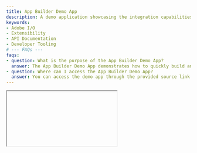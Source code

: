 ```yaml
---
title: App Builder Demo App
description: A demo application showcasing the integration capabilities using Adobe I/O App Builder.
keywords:
- Adobe I/O
- Extensibility
- API Documentation
- Developer Tooling
# --- FAQs ---
faqs:
- question: What is the purpose of the App Builder Demo App?
  answer: The App Builder Demo App demonstrates how to quickly build and deploy integrations using Adobe I/O App Builder.
- question: Where can I access the App Builder Demo App?
  answer: You can access the demo app through the provided source link at https://53444-stocksearch-stage.adobeio-static.net/index.html.
---
```

<iframe/>

[source](https://53444-stocksearch-stage.adobeio-static.net/index.html)
